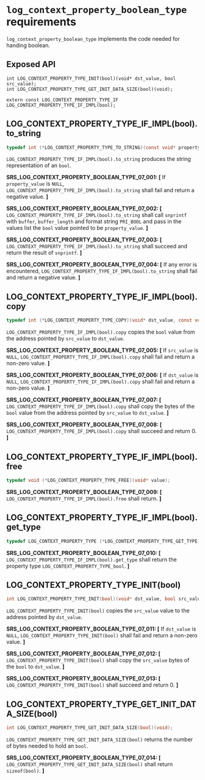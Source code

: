 # `log_context_property_boolean_type` requirements

`log_context_property_boolean_type` implements the code needed for handing boolean.

## Exposed API

```
int LOG_CONTEXT_PROPERTY_TYPE_INIT(bool)(void* dst_value, bool src_value);
int LOG_CONTEXT_PROPERTY_TYPE_GET_INIT_DATA_SIZE(bool)(void);

extern const LOG_CONTEXT_PROPERTY_TYPE_IF LOG_CONTEXT_PROPERTY_TYPE_IF_IMPL(bool);
```

## LOG_CONTEXT_PROPERTY_TYPE_IF_IMPL(bool).to_string

```c
typedef int (*LOG_CONTEXT_PROPERTY_TYPE_TO_STRING)(const void* property_value, char* buffer, size_t buffer_length);
```

`LOG_CONTEXT_PROPERTY_TYPE_IF_IMPL(bool).to_string` produces the string representation of an `bool`.

**SRS_LOG_CONTEXT_PROPERTY_BOOLEAN_TYPE_07_001: [** If `property_value` is `NULL`, `LOG_CONTEXT_PROPERTY_TYPE_IF_IMPL(bool).to_string` shall fail and return a negative value. **]**

**SRS_LOG_CONTEXT_PROPERTY_BOOLEAN_TYPE_07_002: [** `LOG_CONTEXT_PROPERTY_TYPE_IF_IMPL(bool).to_string` shall call `snprintf` with `buffer`, `buffer_length` and format string `PRI_BOOL` and pass in the values list the `bool` value pointed to be `property_value`. **]**

**SRS_LOG_CONTEXT_PROPERTY_BOOLEAN_TYPE_07_003: [** `LOG_CONTEXT_PROPERTY_TYPE_IF_IMPL(bool).to_string` shall succeed and return the result of `snprintf`. **]**

**SRS_LOG_CONTEXT_PROPERTY_BOOLEAN_TYPE_07_004: [** If any error is encountered, `LOG_CONTEXT_PROPERTY_TYPE_IF_IMPL(bool).to_string` shall fail and return a negative value. **]**

## LOG_CONTEXT_PROPERTY_TYPE_IF_IMPL(bool).copy

```c
typedef int (*LOG_CONTEXT_PROPERTY_TYPE_COPY)(void* dst_value, const void* src_value);
```

`LOG_CONTEXT_PROPERTY_TYPE_IF_IMPL(bool).copy` copies the `bool` value from the address pointed by `src_value` to `dst_value`.

**SRS_LOG_CONTEXT_PROPERTY_BOOLEAN_TYPE_07_005: [** If `src_value` is `NULL`, `LOG_CONTEXT_PROPERTY_TYPE_IF_IMPL(bool).copy` shall fail and return a non-zero value. **]**

**SRS_LOG_CONTEXT_PROPERTY_BOOLEAN_TYPE_07_006: [** If `dst_value` is `NULL`, `LOG_CONTEXT_PROPERTY_TYPE_IF_IMPL(bool).copy` shall fail and return a non-zero value. **]**

**SRS_LOG_CONTEXT_PROPERTY_BOOLEAN_TYPE_07_007: [** `LOG_CONTEXT_PROPERTY_TYPE_IF_IMPL(bool).copy` shall copy the bytes of the `bool` value from the address pointed by `src_value` to `dst_value`. **]**

**SRS_LOG_CONTEXT_PROPERTY_BOOLEAN_TYPE_07_008: [** `LOG_CONTEXT_PROPERTY_TYPE_IF_IMPL(bool).copy` shall succeed and return 0. **]**

## LOG_CONTEXT_PROPERTY_TYPE_IF_IMPL(bool).free

```c
typedef void (*LOG_CONTEXT_PROPERTY_TYPE_FREE)(void* value);
```

**SRS_LOG_CONTEXT_PROPERTY_BOOLEAN_TYPE_07_009: [** `LOG_CONTEXT_PROPERTY_TYPE_IF_IMPL(bool).free` shall return. **]**

## LOG_CONTEXT_PROPERTY_TYPE_IF_IMPL(bool).get_type

```c
typedef LOG_CONTEXT_PROPERTY_TYPE (*LOG_CONTEXT_PROPERTY_TYPE_GET_TYPE)(void);
```

**SRS_LOG_CONTEXT_PROPERTY_BOOLEAN_TYPE_07_010: [** `LOG_CONTEXT_PROPERTY_TYPE_IF_IMPL(bool).get_type` shall return the property type `LOG_CONTEXT_PROPERTY_TYPE_bool`. **]**

## LOG_CONTEXT_PROPERTY_TYPE_INIT(bool)

```c
int LOG_CONTEXT_PROPERTY_TYPE_INIT(bool)(void* dst_value, bool src_value);
```

`LOG_CONTEXT_PROPERTY_TYPE_INIT(bool)` copies the `src_value` value to the address pointed by `dst_value`.

**SRS_LOG_CONTEXT_PROPERTY_BOOLEAN_TYPE_07_011: [** If `dst_value` is `NULL`, `LOG_CONTEXT_PROPERTY_TYPE_INIT(bool)` shall fail and return a non-zero value. **]**

**SRS_LOG_CONTEXT_PROPERTY_BOOLEAN_TYPE_07_012: [** `LOG_CONTEXT_PROPERTY_TYPE_INIT(bool)` shall copy the `src_value` bytes of the `bool` to `dst_value`. **]**

**SRS_LOG_CONTEXT_PROPERTY_BOOLEAN_TYPE_07_013: [** `LOG_CONTEXT_PROPERTY_TYPE_INIT(bool)` shall succeed and return 0. **]**

## LOG_CONTEXT_PROPERTY_TYPE_GET_INIT_DATA_SIZE(bool)

```c
int LOG_CONTEXT_PROPERTY_TYPE_GET_INIT_DATA_SIZE(bool)(void);
```

`LOG_CONTEXT_PROPERTY_TYPE_GET_INIT_DATA_SIZE(bool)` returns the number of bytes needed to hold an `bool`.

**SRS_LOG_CONTEXT_PROPERTY_BOOLEAN_TYPE_07_014: [** `LOG_CONTEXT_PROPERTY_TYPE_GET_INIT_DATA_SIZE(bool)` shall return `sizeof(bool)`. **]**
